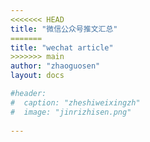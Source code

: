```yaml
---
<<<<<<< HEAD
title: "微信公众号推文汇总"
=======
title: "wechat article"
>>>>>>> main
author: "zhaoguosen"
layout: docs

#header:
#  caption: "zheshiweixingzh"
#  image: "jinrizhisen.png"
  
---
```


